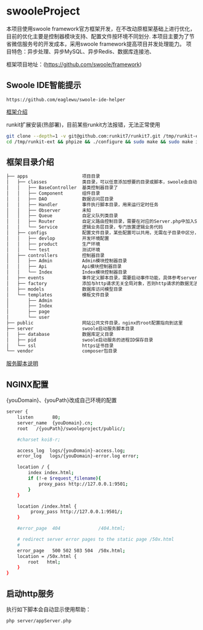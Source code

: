 # swooleProject
本项目使用swoole framework官方框架开发，在不改动原框架基础上进行优化，目前的优化主要是控制器模块支持、配置文件按环境不同划分.
本项目主要为了节省微信服务号的开发成本，采用swoole framework提高项目并发处理能力。
项目特色：异步处理、异步MySQL、异步Redis、数据库连接池、

框架项目地址：(https://github.com/swoole/framework)

Swoole IDE智能提示
----
```shell
https://github.com/eaglewu/swoole-ide-helper
```

[框架介绍](https://github.com/swoole/framework)

runkit扩展安装(热部署)，目前某些runkit方法报错，无法正常使用
```sh
git clone --depth=1 -v git@github.com:runkit7/runkit7.git /tmp/runkit-ext
cd /tmp/runkit-ext && phpize && ./configure && sudo make && sudo make install
```


框架目录介绍
----
```sh
├── apps                    项目目录
│   ├── classes             类目录，可以任意添加想要的目录或脚本，swoole会自动注册并加载命名空间
│   │   ├── BaseController  基类控制器目录了
│   │   ├── Component       组件目录
│   │   ├── DAO             数据访问层目录
│   │   ├── Handler         事件执行脚本目录，用来运行定时任务
│   │   ├── Observer        未知
│   │   ├── Queue           自定义队列类目录
│   │   ├── Router          自定义路由控制目录，需要在对应的Server.php中加入Swoole::getInstance()->addRouter(new App\Router\ModuleRouter(), true);
│   │   └── Service         逻辑业务层目录，专门放置逻辑业务代码
│   ├── configs             配置文件目录，某些配置可以共用，无需在子目录中区分，具体实现自行控制
│   │   ├── devlop          开发环境配置
│   │   ├── product         生产环境
│   │   └── test            测试环境
│   ├── controllers         控制器目录
│   │   ├── Admin           Admin模块控制器目录
│   │   ├── Api             Api模块控制器目录
│   │   └── Index           Index模块控制器目录
│   ├── events              事件定义脚本目录，需要启动事件功能，具体参考server/README.md文件
│   ├── factory             添加与http请求无关全局对象，否则http请求的数据无法销毁，造成代码执行无法正确路由
│   ├── models              数据库访问模型目录
│   └── templates           模板文件目录
│       ├── Admin
│       ├── Index
│       ├── page
│       └── user
├── public                  网站公共文件目录，nginx的root配置指向到这里
├── server                  swoole启动服务脚本目录
│   ├── database            数据库定义目录
│   ├── pid                 swoole启动服务的进程ID保存目录
│   └── ssl                 https证书目录
└── vendor                  composer包目录
```
[服务脚本说明](server/README.md)

NGINX配置
----
{youDomain}、{youPath}改成自己环境的配置
```sh
server {
    listen       80;
    server_name  {youDomain}.cn;
    root   /{youPath}/swooleproject/public/;

    #charset koi8-r;

    access_log  logs/{youDomain}-access.log;
    error_log   logs/{youDomain}-error.log error;

    location / {
        index index.html;
        if (!-e $request_filename){
            proxy_pass http://127.0.0.1:9501;
        }
    }

    location /index.html {
         proxy_pass http://127.0.0.1:9501/;
    }

    #error_page  404              /404.html;

    # redirect server error pages to the static page /50x.html
    #
    error_page   500 502 503 504  /50x.html;
    location = /50x.html {
        root   html;
    }
}
```

启动http服务
----
执行如下脚本会自动显示使用帮助：
```sh
php server/appServer.php
```



